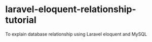 # laravel-eloquent-relationship-tutorial
To explain database relationship using Laravel eloquent and MySQL
